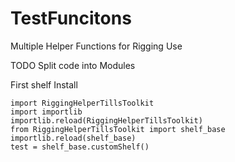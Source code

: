 # TestFuncitons
 Multiple Helper Functions for Rigging Use



TODO
    Split code into Modules


First shelf Install 

    import RiggingHelperTillsToolkit
    import importlib
    importlib.reload(RiggingHelperTillsToolkit)
    from RiggingHelperTillsToolkit import shelf_base
    importlib.reload(shelf_base)
    test = shelf_base.customShelf()